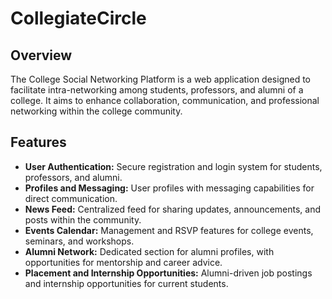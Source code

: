 # CollegiateCircle

## Overview

The College Social Networking Platform is a web application designed to facilitate intra-networking among students, professors, and alumni of a college. It aims to enhance collaboration, communication, and professional networking within the college community.

## Features

- **User Authentication:** Secure registration and login system for students, professors, and alumni.
- **Profiles and Messaging:** User profiles with messaging capabilities for direct communication.
- **News Feed:** Centralized feed for sharing updates, announcements, and posts within the community.
- **Events Calendar:** Management and RSVP features for college events, seminars, and workshops.
- **Alumni Network:** Dedicated section for alumni profiles, with opportunities for mentorship and career advice.
- **Placement and Internship Opportunities:** Alumni-driven job postings and internship opportunities for current students.